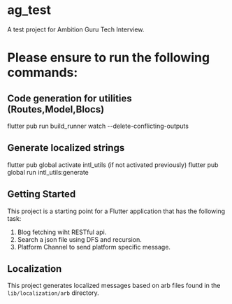 # ag_test

A test project for Ambition Guru Tech Interview.

# Please ensure to run the following commands:

## Code generation for utilities (Routes,Model,Blocs)

flutter pub run build_runner watch --delete-conflicting-outputs

##  Generate localized strings

flutter pub global activate intl_utils (if not activated previously)
flutter pub global run intl_utils:generate


## Getting Started

This project is a starting point for a Flutter application that has the following task:
1. Blog fetching wiht RESTful api.
2. Search a json file using DFS and recursion.
3. Platform Channel to send platform specific message. 

## Localization

This project generates localized messages based on arb files found in
the `lib/localization/arb` directory.

